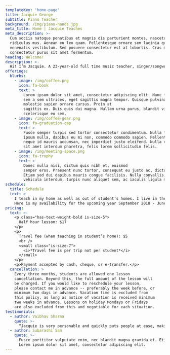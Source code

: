 ```yaml
---
templateKey: 'home-page'
title: Jacquie George
subtitle: Piano Teacher
background: /img/piano-hands.jpg
meta_title: Home | Jacquie Teaches
meta_description: >-
  Cum sociis natoque penatibus et magnis dis parturient montes, nascetur
  ridiculus mus. Aenean eu leo quam. Pellentesque ornare sem lacinia quam
  venenatis vestibulum. Sed posuere consectetur est at lobortis. Cras mattis
  consectetur purus sit amet fermentum.
heading: Welcome!
description: >-
  Hi! I’m Jacquie. A 23-year-old full time music teacher, singer/songwriter, worship leader and Christ-follower. I teach in the Kitchener-Waterloo region where my husband and I have settled down. I primarily teach all levels of piano, but also offer beginner guitar lessons.
offerings:
  blurbs:
    - image: /img/coffee.png
      icon: fa-book
      text: >
        Lorem ipsum dolor sit amet, consectetur adipiscing elit. Nunc finibus 
        sem a sem ultrices, eget sagittis magna tempor. Quisque pulvinar lorem 
        molestie sapien ornare cursus. Proin at 
        sagittis ex. Duis quis dui magna. Nullam urna purus, blandit vitae tincidunt ut, 
        scelerisque eu sem.
    - image: /img/coffee-gear.png
      icon: fa-graduation-cap
      text: >
        Fusce semper turpis sed tortor consectetur condimentum. Nulla facilisi. Nam 
        ipsum nulla, dapibus eu mi non, commodo commodo sapien. Pellentesque luctus 
        neque id mauris accumsan, nec imperdiet justo eleifend. Nulla viverra, ipsum 
        sit amet interdum pharetra, felis lorem sollicitudin felis.
    - image: /img/meeting-space.png
      icon: fa-trophy
      text: >
        Donec nulla nisi, dictum quis nibh et, euismod 
        semper eros. Praesent nunc tortor, consequat eu justo ac, dictum viverra enim. 
        Etiam sed dui dapibus mauris congue facilisis. Nulla convallis, lectus vel 
        vehicula interdum, turpis nunc aliquet sem, ac iaculis ligula mauris id tortor.
schedule:
  title: Schedule
  text: >
    I teach in my home as well as out of student’s homes. I live in the midtown area of KW, just north of Downtown Kitchener.
    Here is my availability for the upcoming year September 2018 - June 2019. Check to see when I will be in your area of town if you’d like me to teach out of your home. “In home” are the times I will be teaching in my home.
pricing:
  text: >-
    <p class="has-text-weight-bold is-size-5">
      Half hour lesson: $17
    </p>
    <p>
      Travel fee (when teaching in student’s home): $5
      <br />
      <small class="is-size-7">
        <i>*Travel fee is per trip not per student*</i>
      </small>
    </p>
    <p>Payment accepted by cash, cheque, or e-transfer.</p>
  cancellation: >
    Every three months, students are allowed one lesson
    cancellation. Beyond this, the full amount of the lesson will
    be charged. If you would like to reschedule your lesson,
    please contact me in advance -- preferably the week before, or
    minimum two days in advance. Vacation time is excluded from
    this policy, as long as notice of vacation is received minimum
    two weeks in advance. Lessons on holiday Mondays or Fridays
    are also excluded from this and negotiable for each situation.
testimonials:
  - author: Vaibhav Sharma
    quote: >-
      “Jacquie is very personable and quickly puts people at ease, making  the transition to a new piano teacher a breeze for our daughter. We love that she teaches so many different styles of music, encouraging progression while respecting our daughter’s abilities and pace of learning. She’s great!”
  - author: Subarashi San
    quote: >-
      Fusce porttitor vulputate enim, nec blandit magna gravida et. Etiam et dignissim ligula. 
      Lorem ipsum dolor sit amet, consectetur adipiscing elit.
---
```

